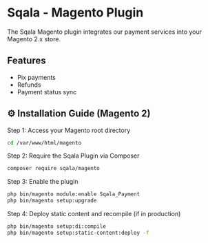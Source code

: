 # Sqala - Magento Plugin

The Sqala Magento plugin integrates our payment services into your Magento 2.x store.

## Features

- Pix payments
- Refunds
- Payment status sync

## ⚙️ Installation Guide (Magento 2)

Step 1: Access your Magento root directory

```bash
cd /var/www/html/magento
```

Step 2: Require the Sqala Plugin via Composer

```bash
composer require sqala/magento
```

Step 3: Enable the plugin

```bash
php bin/magento module:enable Sqala_Payment
php bin/magento setup:upgrade
```

Step 4: Deploy static content and recompile (if in production)

```bash
php bin/magento setup:di:compile
php bin/magento setup:static-content:deploy -f
```

